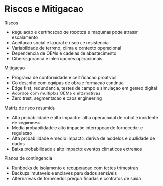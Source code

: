 # Riscos e Mitigacao

Riscos
- Regulacao e certificacao de robotica e maquinas pode atrasar escalamento
- Aceitacao social e laboral e risco de resistencia
- Variabilidade de terreno, clima e contexto operacional
- Dependencia de OEMs e cadeias de abastecimento
- Ciberseguranca e interrupcoes operacionais

Mitigacao
- Programa de conformidade e certificacao proativos
- Co desenho com equipas de obra e formacao continua
- Edge first, redundancia, testes de campo e simulaçao em gemeo digital
- Acordos com multiplos OEMs e alternativas
- Zero trust, segmentacao e caos engineering

Matriz de risco resumida
- Alta probabilidade e alto impacto: falha operacional de robot e incidente de seguranca
- Media probabilidade e alto impacto: interrupcao de fornecedor e regulacao
- Alta probabilidade e medio impacto: deriva de modelos e qualidade de dados
- Baixa probabilidade e alto impacto: eventos climaticos extremos

Planos de contingencia
- Runbooks de isolamento e recuperacao com testes trimestrais
- Backups imutaveis e enclaves para dados sensiveis
- Alternativas de fornecedor prequalificadas e contratos de saida

